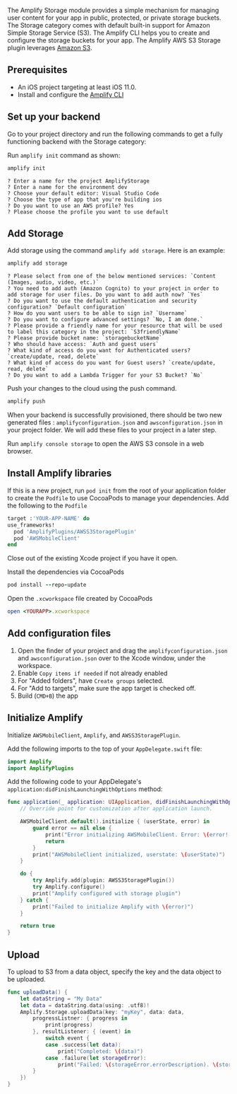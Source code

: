 The Amplify Storage module provides a simple mechanism for managing user content for your app in public, protected, or private storage buckets. The Storage category comes with default built-in support for Amazon Simple Storage Service (S3). The Amplify CLI helps you to create and configure the storage buckets for your app. The Amplify AWS S3 Storage plugin leverages [Amazon S3](https://aws.amazon.com/s3).

## Prerequisites

* An iOS project targeting at least iOS 11.0.
* Install and configure the [Amplify CLI](~/cli/start/install.md)

## Set up your backend

Go to your project directory and run the following commands to get a fully functioning backend with the Storage category:

Run `amplify init` command as shown:

```bash
amplify init
```

```console
? Enter a name for the project AmplifyStorage
? Enter a name for the environment dev
? Choose your default editor: Visual Studio Code
? Choose the type of app that you're building ios
? Do you want to use an AWS profile? Yes
? Please choose the profile you want to use default
```

## Add Storage

Add storage using the command `amplify add storage`. Here is an example:

```bash
amplify add storage
```

```console
? Please select from one of the below mentioned services: `Content (Images, audio, video, etc.)`
? You need to add auth (Amazon Cognito) to your project in order to add storage for user files. Do you want to add auth now? `Yes`
? Do you want to use the default authentication and security configuration? `Default configuration`
? How do you want users to be able to sign in? `Username`
? Do you want to configure advanced settings? `No, I am done.`
? Please provide a friendly name for your resource that will be used to label this category in the project: `S3friendlyName`
? Please provide bucket name: `storagebucketName`
? Who should have access: `Auth and guest users`
? What kind of access do you want for Authenticated users? `create/update, read, delete`
? What kind of access do you want for Guest users? `create/update, read, delete`
? Do you want to add a Lambda Trigger for your S3 Bucket? `No`
```

Push your changes to the cloud using the push command.

```bash
amplify push
```

When your backend is successfully provisioned, there should be two new generated files : `amplifyconfiguration.json` and `awsconfiguration.json` in your project folder. We will add these files to your project in a later step.

Run `amplify console storage` to open the AWS S3 console in a web browser.

## Install Amplify libraries

If this is a new project, run `pod init` from the root of your application folder to create the `Podfile` to use CocoaPods to manage your dependencies. Add the following to the `Podfile`

```ruby
target :'YOUR-APP-NAME' do
use_frameworks!
  pod 'AmplifyPlugins/AWSS3StoragePlugin'
  pod 'AWSMobileClient'
end
```

Close out of the existing Xcode project if you have it open.

Install the dependencies via CocoaPods

```ruby
pod install --repo-update
```

Open the `.xcworkspace` file created by CocoaPods

```ruby
open <YOURAPP>.xcworkspace
```

## Add configuration files

1. Open the finder of your project and drag the `amplifyconfiguration.json` and `awsconfiguration.json` over to the Xcode window, under the workspace. 
2. Enable `Copy items if needed` if not already enabled
3. For "Added folders", have `Create groups` selected. 
4. For "Add to targets", make sure the app target is checked off.
5. Build (`CMD+B`) the app 

## Initialize Amplify

Initialize `AWSMobileClient`, `Amplify`, and `AWSS3StoragePlugin`.

Add the following imports to the top of your `AppDelegate.swift` file:

```swift
import Amplify
import AmplifyPlugins
```

Add the following code to your AppDelegate's `application:didFinishLaunchingWithOptions` method:

```swift
func application(_ application: UIApplication, didFinishLaunchingWithOptions launchOptions: [UIApplication.LaunchOptionsKey: Any]?) -> Bool {
    // Override point for customization after application launch.

    AWSMobileClient.default().initialize { (userState, error) in
        guard error == nil else {
            print("Error initializing AWSMobileClient. Error: \(error!.localizedDescription)")
            return
        }
        print("AWSMobileClient initialized, userstate: \(userState)")
    }

    do {
        try Amplify.add(plugin: AWSS3StoragePlugin())
        try Amplify.configure()
        print("Amplify configured with storage plugin")
    } catch {
        print("Failed to initialize Amplify with \(error)")
    }

    return true
}
```

## Upload

To upload to S3 from a data object, specify the key and the data object to be uploaded.

```swift
func uploadData() {
    let dataString = "My Data"
    let data = dataString.data(using: .utf8)!
    Amplify.Storage.uploadData(key: "myKey", data: data, 
        progressListner: { progress in
            print(progress)
        }, resultListener: { (event) in
            switch event {
            case .success(let data):
                print("Completed: \(data)")
            case .failure(let storageError):
                print("Failed: \(storageError.errorDescription). \(storageError.recoverySuggestion)")
        }
    })
}
```
